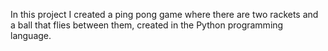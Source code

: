 In this project I created a ping pong game where there are two rackets and a ball that flies between them, created in the Python programming language.
